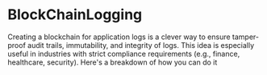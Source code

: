 # BlockChainLogging
Creating a blockchain for application logs is a clever way to ensure tamper-proof audit trails, immutability, and integrity of logs. This idea is especially useful in industries with strict compliance requirements (e.g., finance, healthcare, security). Here's a breakdown of how you can do it
